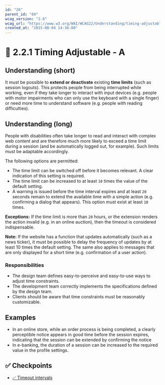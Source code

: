 ```yaml
---
id: "26"
parent_id: "69"
wcag_version: "2.0"
wcag_url: "https://www.w3.org/WAI/WCAG22/Understanding/timing-adjustable.html"
created_at: "2015-08-04 14:36:00"
---
```


# 📜 2.2.1 Timing Adjustable - A

## Understanding (short)

It must be possible to **extend or deactivate** existing **time limits** (such as session logouts). This protects people from being interrupted while working, even if they take longer to interact with input devices (e.g. people with motor impairments who can only use the keyboard with a single finger) or need more time to understand software (e.g. people with reading difficulties).

## Understanding (long)

People with disabilities often take longer to read and interact with complex web content and are therefore much more likely to exceed a time limit during a session (and be automatically logged out, for example). Such limits must be adaptable accordingly.

The following options are permitted:

- The time limit can be switched off before it becomes relevant. A clear indication of this setting is required.
- The time limit can be increased to at least `10` times the value of the default setting.
- A warning is issued before the time interval expires and at least `20` seconds remain to extend the available time with a simple action (e.g. confirming a dialog that appears). This option must exist at least `10` times.

**Exceptions:** If the time limit is more than `20` hours, or the extension renders the action invalid (e.g. in an online auction), then the timeout is considered indispensable.

**Note:** If the website has a function that updates automatically (such as a news ticker), it must be possible to delay the frequency of updates by at least 10 times the default setting. The same also applies to messages that are only displayed for a short time (e.g. confirmation of a user action).

### Responsibilities

- The design team defines easy-to-perceive and easy-to-use ways to adjust time constraints.
- The development team correctly implements the specifications defined by the design team.
- Clients should be aware that time constraints must be reasonably customizable.

## Examples

- In an online store, while an order process is being completed, a clearly perceptible notice appears in good time before the session expires, indicating that the session can be extended by confirming the notice
- In e-banking, the duration of a session can be increased to the required value in the profile settings.

## ✅ Checkpoints

- [✅ Timeout intervals](timeout-intervals)